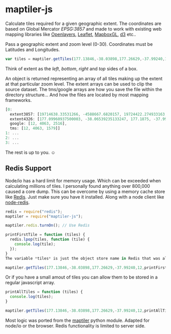 # maptiler-js
Calculate tiles required for a given geographic extent. The coordinates are based on Global Mercator *EPSG:3857* and made to work with existing web mapping libraries like [Openlayers](http://openlayers.org/), [Leaflet](http://leafletjs.com/), [MapboxGL](https://www.mapbox.com/blog/mapbox-gl-js/), [d3](http://d3js.org/) etc..

Pass a geographic extent and zoom level (0-30). Coordinates must be Latitudes and Longitudes.
```javascript
var tiles = maptiler.getTiles(177.13846,-38.03898,177.26629,-37.99240,12);
```
Think of extent as the *left*, *bottom*, *right* and *top* sides of a box.

An object is returned representing an array of all tiles making up the extent at that particular zoom level. The extent arrays can be used to clip the source dataset. The tms/google arrays are how you save the file within the directory structure... And how the files are located by most mapping frameworks.
```javascript
[0:
  extent3857: [19714638.33531266, -4588667.6820157, 19724422.274933163, -4578883.742395198],
  extent4326: [177.09960937500003, -38.06539235133247, 177.1875, -37.996162679728116],
  google: [12, 4063, 2516],
  tms: [12, 4063, 1579]]
1: ...
2: ...
3: ...

```

The rest is up to you. ☺

## Redis Support
Node/io has a hard limit for memory usage. Which can be exceeded when calculating millions of tiles. I personally found anything over 800,000 caused a core dump. This can be overcome by using a memory cache store like [Redis](http://redis.io/). Just make sure you have it installed. Along with a node client like [node-redis](https://github.com/mranney/node_redis).
```javascript
redis = require("redis");
maptiler = require("maptiler-js");

maptiler.redis.turnOn(); // Use Redis

printFirstTile = function (tiles) {
  redis.lpop(tiles, function (tile) {
    console.log(tile);
  });
}
The variable *tiles* is just the object store name in Redis that was allocated by maptiler.

maptiler.getTiles(177.13846,-38.03898,177.26629,-37.99240,12,printFirstTile);
```

Or if you have a small amout of tiles you can allow them to be stored in a regular javascript array.
```javascript
printAllTiles = function (tiles) {
  console.log(tiles);
}

maptiler.getTiles(177.13846,-38.03898,177.26629,-37.99240,12,printAllTiles);
```

Most logic was ported from the [maptiler](http://www.maptiler.org/google-maps-coordinates-tile-bounds-projection/) python module. Adapted for node/io or the browser. Redis functionality is limited to server side.
